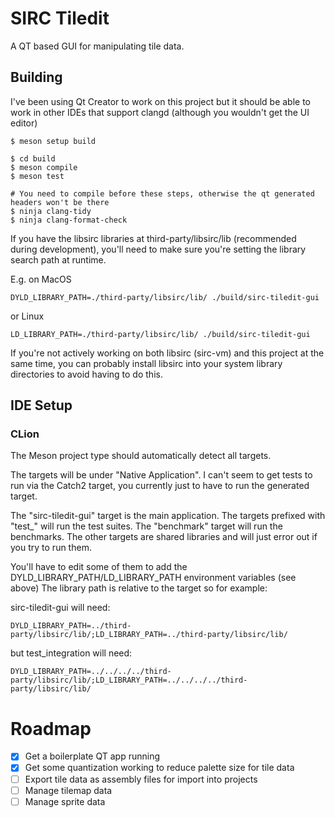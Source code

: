# SIRC Tiledit

A QT based GUI for manipulating tile data.

## Building

I've been using Qt Creator to work on this project
but it should be able to work in other IDEs that
support clangd (although you wouldn't get the
UI editor)

```
$ meson setup build

$ cd build
$ meson compile
$ meson test

# You need to compile before these steps, otherwise the qt generated headers won't be there
$ ninja clang-tidy
$ ninja clang-format-check
```

If you have the libsirc libraries at third-party/libsirc/lib
(recommended during development), you'll need to make sure you're
setting the library search path at runtime.

E.g. on MacOS

```shell
DYLD_LIBRARY_PATH=./third-party/libsirc/lib/ ./build/sirc-tiledit-gui
```

or Linux

```shell
LD_LIBRARY_PATH=./third-party/libsirc/lib/ ./build/sirc-tiledit-gui
```

If you're not actively working on both libsirc (sirc-vm) and this project
at the same time, you can probably install libsirc into your system library
directories to avoid having to do this.

## IDE Setup

### CLion

The Meson project type should automatically detect all targets.

The targets will be under "Native Application". I can't seem to get tests to run via the Catch2 target,
you currently just to have to run the generated target.

The "sirc-tiledit-gui" target is the main application.
The targets prefixed with "test_" will run the test suites.
The "benchmark" target will run the benchmarks.
The other targets are shared libraries and will just error out if you try to run them.

You'll have to edit some of them to add the DYLD_LIBRARY_PATH/LD_LIBRARY_PATH environment variables (see above)
The library path is relative to the target so for example:

sirc-tiledit-gui will need:

`DYLD_LIBRARY_PATH=../third-party/libsirc/lib/;LD_LIBRARY_PATH=../third-party/libsirc/lib/`

but test_integration will need:

`DYLD_LIBRARY_PATH=../../../../third-party/libsirc/lib/;LD_LIBRARY_PATH=../../../../third-party/libsirc/lib/`

# Roadmap

- [x] Get a boilerplate QT app running
- [x] Get some quantization working to reduce palette size for tile data
- [ ] Export tile data as assembly files for import into projects
- [ ] Manage tilemap data
- [ ] Manage sprite data
